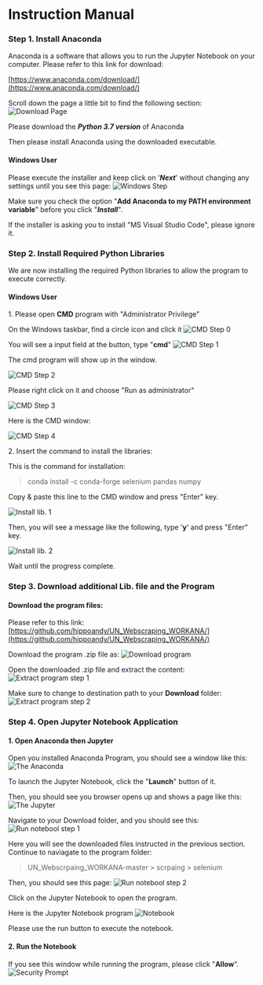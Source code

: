 # Instruction Manual

### Step 1. Install Anaconda

Anaconda is a software that allows you to run the Jupyter Notebook on your computer.
Please refer to this link for download:

[https://www.anaconda.com/download/](https://www.anaconda.com/download/)

Scroll down the page a little bit to find the following section:
![Download Page](./images/download.png)

Please download the ***Python 3.7 version*** of Anaconda

Then please install Anaconda using the downloaded executable.

#### Windows User
Please execute the installer and keep click on '***Next***' without changing any settings until you see this page:
![Windows Step](./images/win-install-step.png)

Make sure you check the option "**Add Anaconda to my PATH environment variable**" before you click "***Install***".

If the installer is asking you to install "MS Visual Studio Code", please ignore it.

### Step 2. Install Required Python Libraries

We are now installing the required Python libraries to allow the program to execute correctly.

#### Windows User
1\. Please open **CMD** program with "Administrator Privilege"

On the Windows taskbar, find a circle icon and click it
![CMD Step 0](./images/open-cmd-step0.png)

You will see a input field at the button, type "**cmd**"
![CMD Step 1](./images/open-cmd-step1.png)

The cmd program will show up in the window.

![CMD Step 2](./images/open-cmd-step2.png)

Please right click on it and choose "Run as administrator"

![CMD Step 3](./images/open-cmd-step3.png)

Here is the CMD window:

![CMD Step 4](./images/open-cmd-step4.png)

2\. Insert the command to install the libraries:

This is the command for installation:

> conda install -c conda-forge selenium pandas numpy

Copy & paste this line to the CMD window and press "Enter" key.

![Install lib. 1](./images/install-lib-step1.png)

Then, you will see a message like the following, type '**y**' and press "Enter" key.

![Install lib. 2](./images/install-lib-step2.png)

Wait until the progress complete.

### Step 3. Download additional Lib. file and the Program

#### Download the program files:

Please refer to this link:
[https://github.com/hippoandy/UN_Webscraping_WORKANA/](https://github.com/hippoandy/UN_Webscraping_WORKANA/)

Download the program .zip file as:
![Download program](./images/download-program.png)

Open the downloaded .zip file and extract the content:
![Extract program step 1](./images/extract-program-step1.png)

Make sure to change to destination path to your **Download** folder:
![Extract program step 2](./images/extract-program-step2.png)


### Step 4. Open Jupyter Notebook Application

#### 1\. Open Anaconda then Jupyter

Open you installed Anaconda Program, you should see a window like this:
![The Anaconda](./images/anaconda.png)

To launch the Jupyter Notebook, click the "**Launch**" button of it.

Then, you should see you browser opens up and shows a page like this:
![The Jupyter](./images/jupyter.png)

Navigate to your Download folder, and you should see this:
![Run notebool step 1](./images/run-program-step1.png)

Here you will see the downloaded files instructed in the previous section.
Continue to naviagate to the program folder:

> UN\_Webscrpaing\_WORKANA-master > scrpaing > selenium

Then, you should see this page:
![Run notebool step 2](./images/run-program-step2.png)

Click on the Jupyter Notebook to open the program.

Here is the Jupyter Notebook program
![Notebook](./images/notebook.png)

Please use the run button to execute the notebook.


#### 2\. Run the Notebook

If you see this window while running the program, please click "**Allow**".
![Security Prompt](./images/run-program-security.png)









